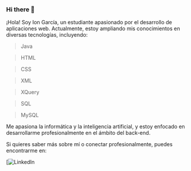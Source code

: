 ### Hi there 👋

¡Hola! Soy Ion García, un estudiante apasionado por el desarrollo de aplicaciones web. Actualmente, estoy ampliando mis conocimientos en diversas tecnologías, incluyendo:

>Java

>HTML

>CSS

>XML

>XQuery

>SQL

>MySQL

Me apasiona la informática y la inteligencia artificial, y estoy enfocado en desarrollarme profesionalmente en el ámbito del back-end.

Si quieres saber más sobre mí o conectar profesionalmente, puedes encontrarme en:

[![LinkedIn](https://www.linkedin.com/in/ion-garc%C3%ADa-rodr%C3%ADguez-b278502b4/)
